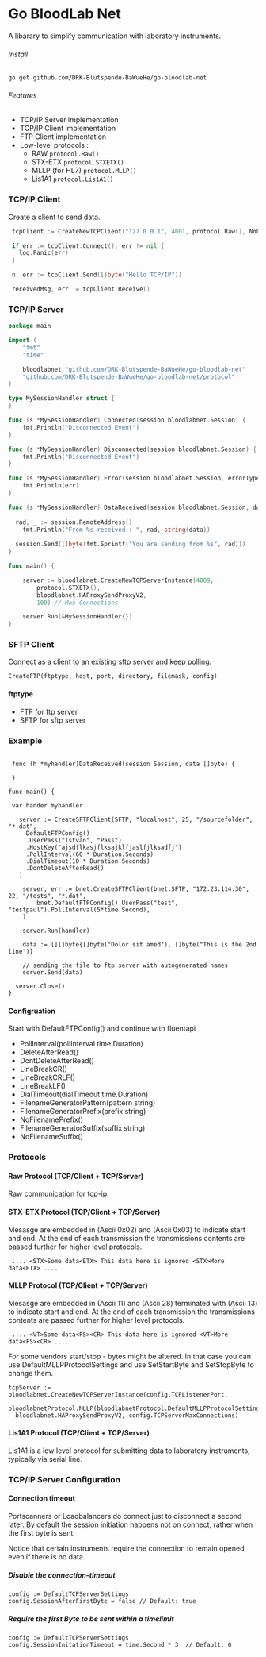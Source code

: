 # Go BloodLab Net

A libarary to simplify communication with laboratory instruments.

###### Install
`go get github.com/DRK-Blutspende-BaWueHe/go-bloodlab-net`

###### Features
  - TCP/IP Server implementation
  - TCP/IP Client implementation
  - FTP Client implementation
  - Low-level protocols : 
      - RAW `protocol.Raw()` 
	  - STX-ETX `protocol.STXETX()`  
	  - MLLP (for HL7) `protocol.MLLP()`
	  - Lis1A1  `protocol.Lis1A1()`

### TCP/IP Client 

Create a client to send data. 

``` go
 tcpClient := CreateNewTCPClient("127.0.0.1", 4001, protocol.Raw(), NoLoadBalancer)

 if err := tcpClient.Connect(); err != nil {  
   log.Panic(err)
 }

 n, err := tcpClient.Send([]byte("Hello TCP/IP"))

 receivedMsg, err := tcpClient.Receive()
```
### TCP/IP Server

``` go
package main

import (
	"fmt"
	"time"

	bloodlabnet "github.com/DRK-Blutspende-BaWueHe/go-bloodlab-net"
	"github.com/DRK-Blutspende-BaWueHe/go-bloodlab-net/protocol"
)

type MySessionHandler struct {
}

func (s *MySessionHandler) Connected(session bloodlabnet.Session) {
	fmt.Println("Disconnected Event")
}

func (s *MySessionHandler) Disconnected(session bloodlabnet.Session) {
	fmt.Println("Disconnected Event")
}

func (s *MySessionHandler) Error(session bloodlabnet.Session, errorType bloodlabnet.ErrorType, err error) {
	fmt.Println(err)
}

func (s *MySessionHandler) DataReceived(session bloodlabnet.Session, data []byte, receiveTimestamp time.Time) {
	
  rad, _ := session.RemoteAddress()
	fmt.Println("From %s received : ", rad, string(data))
	
  session.Send([]byte(fmt.Sprintf("You are sending from %s", rad)))
}

func main() {

	server := bloodlabnet.CreateNewTCPServerInstance(4009,
		protocol.STXETX(),
		bloodlabnet.HAProxySendProxyV2,
		100) // Max Connections

	server.Run(&MySessionHandler{})
}
```

### SFTP Client
Connect as a client to an existing sftp server and keep polling. 

```CreateFTP(ftptype, host, port, directory, filemask, config)```

#### ftptype 
  - FTP for ftp server
  - SFTP for sftp server

### Example
``` Login with User and Password
 
 func (h *myhandler)DataReceived(session Session, data []byte) {

 }

func main() {
 
 var hander myhandler

   server := CreateSFTPClient(SFTP, "localhost", 25, "/sourcefolder", "*.dat",
     DefaultFTPConfig()
     .UserPass("Istvan", "Pass")
     .HostKey("ajsdflkasjflksajklfjaslfjlksadfj")
	 .PollInterval(60 * Duration.Seconds)
	 .DialTimeout(10 * Duration.Seconds)
	 .DontDeleteAfterRead()
   )

	server, err := bnet.CreateSFTPClient(bnet.SFTP, "172.23.114.30", 22, "/tests", "*.dat",
		bnet.DefaultFTPConfig().UserPass("test", "testpaul").PollInterval(5*time.Second),
	)

    server.Run(handler)

	data := [][]byte{[]byte("Dolor sit amed"), []byte("This is the 2nd line")}

    // sending the file to ftp server with autogenerated names
	server.Send(data)

  server.Close()
}
```


#### Configruation
Start with DefaultFTPConfig() and continue with fluentapi 
  - PollInterval(pollInterval time.Duration)
  - DeleteAfterRead()
  - DontDeleteAfterRead()
  - LineBreakCR()
  - LineBreakCRLF()
  - LineBreakLF()
  - DialTimeout(dialTimeout time.Duration)
  - FilenameGeneratorPattern(pattern string)
  - FilenameGeneratorPrefix(prefix string)
  - NoFilenamePrefix()
  - FilenameGeneratorSuffix(suffix string)
  - NoFilenameSuffix()

### Protocols

#### Raw Protocol (TCP/Client + TCP/Server)
Raw communication for tcp-ip. 

#### STX-ETX Protocol (TCP/Client + TCP/Server)
Mesasge are embedded in <STX> (Ascii 0x02) and <ETX> (Ascii 0x03) to indicate start and end. At the end of each transmission the transmissions contents are passed further for higher level protocols.

```Transmission example
 .... <STX>Some data<ETX> This data here is ignored <STX>More data<ETX> ....
```

#### MLLP Protocol (TCP/Client + TCP/Server)
Mesasge are embedded in <VT> (Ascii 11) and <FS> (Ascii 28) terminated with <CR> (Ascii 13) to indicate start and end. At the end of each transmission the transmissions contents are passed further for higher level protocols.

```Transmission example
 .... <VT>Some data<FS><CR> This data here is ignored <VT>More data<FS><CR> ....
```
For some vendors start/stop - bytes might be altered. In that case you can use DefaultMLLPProtocolSettings and use SetStartByte and SetStopByte to change them.
```
tcpServer := bloodlabnet.CreateNewTCPServerInstance(config.TCPListenerPort,
  bloodlabnetProtocol.MLLP(bloodlabnetProtocol.DefaultMLLPProtocolSettings().SetStartByte(0)),
  bloodlabnet.HAProxySendProxyV2, config.TCPServerMaxConnections)
```
#### Lis1A1 Protocol (TCP/Client + TCP/Server)
Lis1A1 is a low level protocol for submitting data to laboratory instruments, typically via serial line.


### TCP/IP Server Configuration

#### Connection timeout
Portscanners or Loadbalancers do connect just to disconnect a second later. By default the session initiation
happens not on connect, rather when the first byte is sent. 

Notice that certain instruments require the connection to remain opened, even if there is no data. 

##### Disable the connection-timeout
``` golang
config := DefaultTCPServerSettings
config.SessionAfterFirstByte = false // Default: true
```

##### Require the first Byte to be sent within a timelimit 
``` golang
config := DefaultTCPServerSettings
config.SessionInitationTimeout = time.Second * 3  // Default: 0
```
